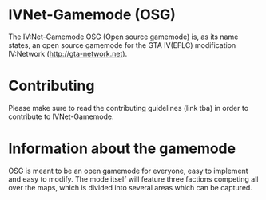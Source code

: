 IVNet-Gamemode (OSG)
==============

The IV:Net-Gamemode OSG (Open source gamemode) is, as its name states, an open source gamemode for the GTA IV(EFLC) modification IV:Network (http://gta-network.net).

Contributing
==============
Please make sure to read the contributing guidelines (link tba) in order to contribute to IVNet-Gamemode.

Information about the gamemode
==============
OSG is meant to be an open gamemode for everyone, easy to implement and easy to modify. The mode itself will feature three factions competing all over the maps, which is divided into several areas which can be captured. 
